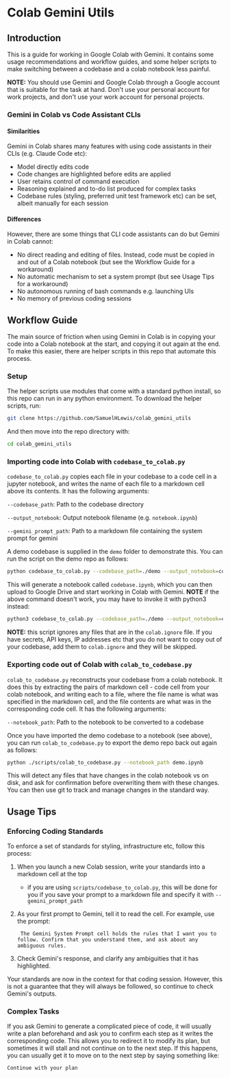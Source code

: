 # Colab Gemini Utils

## Introduction
This is a guide for working in Google Colab with Gemini. It contains some usage recommendations and workflow guides, and some helper scripts to make switching between a codebase and a colab notebook less painful.

**NOTE:** You should use Gemini and Google Colab through a Google account that is suitable for the task at hand. Don't use your personal account for work projects, and don't use your work account for personal projects.

### Gemini in Colab vs Code Assistant CLIs

#### Similarities
Gemini in Colab shares many features with using code assistants in their CLIs (e.g. Claude Code etc):
* Model directly edits code
* Code changes are highlighted before edits are applied
* User retains control of command execution
* Reasoning explained and to-do list produced for complex tasks
* Codebase rules (styling, preferred unit test framework etc) can be set, albeit manually for each session

#### Differences
However, there are some things that CLI code assistants can do but Gemini in Colab cannot:
* No direct reading and editing of files. Instead, code must be copied in and out of a Colab notebook (but see the Workflow Guide for a workaround)
* No automatic mechanism to set a system prompt (but see Usage Tips for a workaround)
* No autonomous running of bash commands e.g. launching UIs
* No memory of previous coding sessions

## Workflow Guide
The main source of friction when using Gemini in Colab is in copying your code into a Colab notebook at the start, and copying it out again at the end. To make this easier, there are helper scripts in this repo that automate this process.

### Setup
The helper scripts use modules that come with a standard python install, so this repo can run in any python environment. To download the helper scripts, run:
```bash
git clone https://github.com/SamuelHLewis/colab_gemini_utils
```
And then move into the repo directory with:
```bash
cd colab_gemini_utils
```

### Importing code into Colab with `codebase_to_colab.py`
`codebase_to_colab.py` copies each file in your codebase to a code cell in a jupyter notebook, and writes the name of each file to a markdown cell above its contents. It has the following arguments:

`--codebase_path`: Path to the codebase directory

`--output_notebook`: Output notebook filename (e.g. `notebook.ipynb`)

`--gemini_prompt_path`: Path to a markdown file containing the system prompt for gemini

A demo codebase is supplied in the `demo` folder to demonstrate this. You can run the script on the demo repo as follows:
```bash
python codebase_to_colab.py --codebase_path=./demo --output_notebook=codebase.ipynb --gemini_prompt_path=./prompts/example_prompt.md
```
This will generate a notebook called `codebase.ipynb`, which you can then upload to Google Drive and start working in Colab with Gemini.
**NOTE** if the above command doesn't work, you may have to invoke it with python3 instead:

```bash
python3 codebase_to_colab.py --codebase_path=./demo --output_notebook=codebase.ipynb --gemini_prompt_path=./prompts/example_prompt.md
```

**NOTE:** this script ignores any files that are in the `colab.ignore` file. If you have secrets, API keys, IP addresses etc that you do not want to copy out of your codebase, add them to `colab.ignore` and they will be skipped.

### Exporting code out of Colab with `colab_to_codebase.py`
`colab_to_codebase.py` reconstructs your codebase from a colab notebook. It does this by extracting the pairs of markdown cell - code cell from your colab notebook, and writing each to a file, where the file name is what was specified in the markdown cell, and the file contents are what was in the corresponding code cell. It has the following arguments:

`--notebook_path`: Path to the notebook to be converted to a codebase

Once you have imported the demo codebase to a notebook (see above), you can run `colab_to_codebase.py` to export the demo repo back out again as follows:

```bash
python ./scripts/colab_to_codebase.py --notebook_path demo.ipynb
```

This will detect any files that have changes in the colab notebook vs on disk, and ask for confirmation before overwriting them with these changes. You can then use git to track and manage changes in the standard way.

## Usage Tips

### Enforcing Coding Standards
To enforce a set of standards for styling, infrastructure etc, follow this process:
1. When you launch a new Colab session, write your standards into a markdown cell at the top
    * if you are using `scripts/codebase_to_colab.py`, this will be done for you if you save your prompt to a markdown file and specify it with `--gemini_prompt_path`
2. As your first prompt to Gemini, tell it to read the cell. For example, use the prompt:

        The Gemini System Prompt cell holds the rules that I want you to follow. Confirm that you understand them, and ask about any ambiguous rules.
3. Check Gemini's response, and clarify any ambiguities that it has highlighted.

Your standards are now in the context for that coding session. However, this is not a guarantee that they will always be followed, so continue to check Gemini's outputs.

### Complex Tasks
If you ask Gemini to generate a complicated piece of code, it will usually write a plan beforehand and ask you to confirm each step as it writes the corresponding code. This allows you to redirect it to modify its plan, but sometimes it will stall and not continue on to the next step. If this happens, you can usually get it to move on to the next step by saying something like:
```
Continue with your plan
```